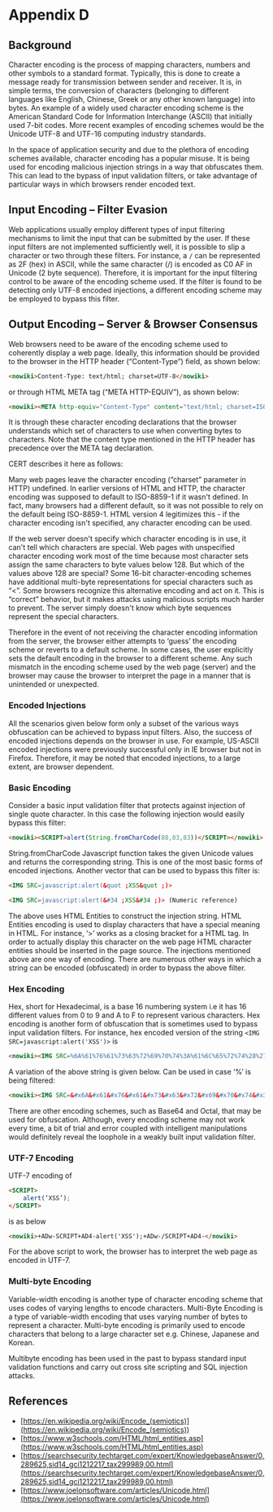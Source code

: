 # Appendix D

## Background

Character encoding is the process of mapping characters, numbers and other symbols to a standard format. Typically, this is done to create a message ready for transmission between sender and receiver. It is, in simple terms, the conversion of characters (belonging to different languages like English, Chinese, Greek or any other known language) into bytes. An example of a widely used character encoding scheme is the American Standard Code for Information Interchange (ASCII) that initially used 7-bit codes. More recent examples of encoding schemes would be the Unicode UTF-8 and UTF-16 computing industry standards.

In the space of application security and due to the plethora of encoding schemes available, character encoding has a popular misuse. It is being used for encoding malicious injection strings in a way that obfuscates them. This can lead to the bypass of input validation filters, or take advantage of particular ways in which browsers render encoded text.

## Input Encoding – Filter Evasion

Web applications usually employ different types of input filtering mechanisms to limit the input that can be submitted by the user. If these input filters are not implemented sufficiently well, it is possible to slip a character or two through these filters. For instance, a `/` can be represented as 2F (hex) in ASCII, while the same character (/) is encoded as C0 AF in Unicode (2 byte sequence). Therefore, it is important for the input filtering control to be aware of the encoding scheme used. If the filter is found to be detecting only UTF-8 encoded injections, a different encoding scheme may be employed to bypass this filter.

## Output Encoding – Server & Browser Consensus

Web browsers need to be aware of the encoding scheme used to coherently display a web page. Ideally, this information should be provided to the browser in the HTTP header (“Content-Type”) field, as shown below:

``` html
<nowiki>Content-Type: text/html; charset=UTF-8</nowiki>
```

or through HTML META tag (“META HTTP-EQUIV”), as shown below:

``` html
<nowiki><META http-equiv="Content-Type" content="text/html; charset=ISO-8859-1"></nowiki>
````

It is through these character encoding declarations that the browser understands which set of characters to use when converting bytes to characters. Note that the content type mentioned in the HTTP header has precedence over the META tag declaration.

CERT describes it here as follows:

Many web pages leave the character encoding (“charset” parameter in HTTP) undefined. In earlier versions of HTML and HTTP, the character encoding was supposed to default to ISO-8859-1 if it wasn't defined. In fact, many browsers had a different default, so it was not possible to rely on the default being ISO-8859-1. HTML version 4 legitimizes this - if the character encoding isn't specified, any character encoding can be used.

If the web server doesn't specify which character encoding is in use, it can't tell which characters are special. Web pages with unspecified character encoding work most of the time because most character sets assign the same characters to byte values below 128. But which of the values above 128 are special? Some 16-bit character-encoding schemes have additional multi-byte representations for special characters such as “&lt;”. Some browsers recognize this alternative encoding and act on it. This is “correct” behavior, but it makes attacks using malicious scripts much harder to prevent. The server simply doesn't know which byte sequences represent the special characters.

Therefore in the event of not receiving the character encoding information from the server, the browser either attempts to ‘guess’ the encoding scheme or reverts to a default scheme. In some cases, the user explicitly sets the default encoding in the browser to a different scheme. Any such mismatch in the encoding scheme used by the web page (server) and the browser may cause the browser to interpret the page in a manner that is unintended or unexpected.

### Encoded Injections

All the scenarios given below form only a subset of the various ways obfuscation can be achieved to bypass input filters. Also, the success of encoded injections depends on the browser in use. For example, US-ASCII encoded injections were previously successful only in IE browser but not in Firefox. Therefore, it may be noted that encoded injections, to a large extent, are browser dependent.

### Basic Encoding

Consider a basic input validation filter that protects against injection of single quote character. In this case the following injection would easily bypass this filter:

``` html
<nowiki><SCRIPT>alert(String.fromCharCode(88,83,83))</SCRIPT></nowiki>
```

String.fromCharCode Javascript function takes the given Unicode values and returns the corresponding string. This is one of the most basic forms of encoded injections. Another vector that can be used to bypass this filter is:

``` html
<IMG SRC=javascript:alert(&quot ;XSS&quot ;)>
```

``` html
<IMG SRC=javascript:alert(&#34 ;XSS&#34 ;)> (Numeric reference)
```

The above uses HTML Entities to construct the injection string. HTML Entities encoding is used to display characters that have a special meaning in HTML. For instance, ‘&gt;’ works as a closing bracket for a HTML tag. In order to actually display this character on the web page HTML character entities should be inserted in the page source. The injections mentioned above are one way of encoding. There are numerous other ways in which a string can be encoded (obfuscated) in order to bypass the above filter.

### Hex Encoding

Hex, short for Hexadecimal, is a base 16 numbering system i.e it has 16 different values from 0 to 9 and A to F to represent various characters. Hex encoding is another form of obfuscation that is sometimes used to bypass input validation filters. For instance, hex encoded version of the string `<IMG SRC=javascript:alert('XSS')>` is

``` html
<nowiki><IMG SRC=%6A%61%76%61%73%63%72%69%70%74%3A%61%6C%65%72%74%28%27%58%53%53%27%29></nowiki>
```

A variation of the above string is given below. Can be used in case ‘%’ is being filtered:

``` html
<nowiki><IMG SRC=&#x6A&#x61&#x76&#x61&#x73&#x63&#x72&#x69&#x70&#x74&#x3A&#x61&#x6C&#x65&#x72&#x74&#x28&#x27&#x58&#x53&#x53&#x27&#x29></nowiki>
```

There are other encoding schemes, such as Base64 and Octal, that may be used for obfuscation. Although, every encoding scheme may not work every time, a bit of trial and error coupled with intelligent manipulations would definitely reveal the loophole in a weakly built input validation filter.

### UTF-7 Encoding

UTF-7 encoding of

``` html
<SCRIPT>
    alert(‘XSS’);
</SCRIPT>
```

is as below

``` html
<nowiki>+ADw-SCRIPT+AD4-alert('XSS');+ADw-/SCRIPT+AD4-</nowiki>
```

For the above script to work, the browser has to interpret the web page as encoded in UTF-7.

### Multi-byte Encoding

Variable-width encoding is another type of character encoding scheme that uses codes of varying lengths to encode characters. Multi-Byte Encoding is a type of variable-width encoding that uses varying number of bytes to represent a character. Multi-byte encoding is primarily used to encode characters that belong to a large character set e.g. Chinese, Japanese and Korean.

Multibyte encoding has been used in the past to bypass standard input validation functions and carry out cross site scripting and SQL injection attacks.

## References

- [https://en.wikipedia.org/wiki/Encode_(semiotics)](https://en.wikipedia.org/wiki/Encode_(semiotics))
- [https://www.w3schools.com/HTML/html_entities.asp](https://www.w3schools.com/HTML/html_entities.asp)
- [https://searchsecurity.techtarget.com/expert/KnowledgebaseAnswer/0,289625,sid14_gci1212217_tax299989,00.html](https://searchsecurity.techtarget.com/expert/KnowledgebaseAnswer/0,289625,sid14_gci1212217_tax299989,00.html)
- [https://www.joelonsoftware.com/articles/Unicode.html](https://www.joelonsoftware.com/articles/Unicode.html)
